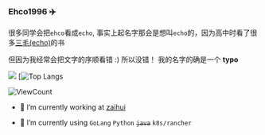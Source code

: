 <!--
**Ehco1996/Ehco1996** is a ✨ _special_ ✨ repository because its `README.md` (this file) appears on your GitHub profile.

Here are some ideas to get you started:

- 🔭 I’m currently working on ...
- 🌱 I’m currently learning ...
- 👯 I’m looking to collaborate on ...
- 🤔 I’m looking for help with ...
- 💬 Ask me about ...
- 📫 How to reach me: ...
- 😄 Pronouns: ...
- ⚡ Fun fact: ...
-->

### Ehco1996 ✈️

很多同学会把`ehco`看成`echo`, 事实上起名字那会是想叫`echo`的，因为高中时看了很多[三毛(echo)](https://zh.wikipedia.org/zh-hk/%E4%B8%89%E6%AF%9B_(%E4%BD%9C%E5%AE%B6))的书

但因为我经常会把文字的序顺看错 :) 所以没错！ 我的名字的确是一个 **typo**

![](https://github-readme-stats.vercel.app/api?username=ehco1996&show_icons=true&line_height=21&show_icons=true&theme=vue&hide_border=true)
[![Top Langs](https://github-readme-stats.vercel.app/api/top-langs/?username=Ehco1996&show_icons=true&layout=compact&theme=vue&hide_border=true&hide=html,css)

![ViewCount](https://views.whatilearened.today/views/github/ehco1996/ehco1996.svg)

- 🔭 I’m currently working at [zaihui](https://www.kezaihui.com/lx/zaihui/zhpage/)

- 🌱 I’m currently using `GoLang` `Python` <del>`java`</del> `k8s/rancher` 
